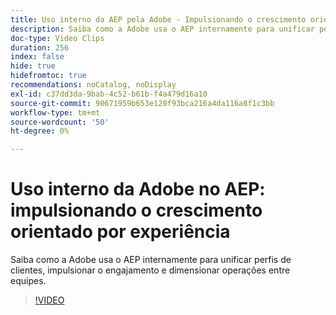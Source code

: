 ```yaml
---
title: Uso interno da AEP pela Adobe - Impulsionando o crescimento orientado por experiência
description: Saiba como a Adobe usa o AEP internamente para unificar perfis de clientes, impulsionar o engajamento e dimensionar operações entre equipes.
doc-type: Video Clips
duration: 256
index: false
hide: true
hidefromtoc: true
recommendations: noCatalog, noDisplay
exl-id: c37dd3da-9bab-4c52-b61b-f4a479d16a10
source-git-commit: 90671959b653e120f93bca216a4da116a8f1c3bb
workflow-type: tm+mt
source-wordcount: '50'
ht-degree: 0%

---
```


# Uso interno da Adobe no AEP: impulsionando o crescimento orientado por experiência

Saiba como a Adobe usa o AEP internamente para unificar perfis de clientes, impulsionar o engajamento e dimensionar operações entre equipes.

<!-- 62_S655_3442541_255_adobes-internal-use-of-aep-driving-experienceled-growth -->
>[!VIDEO](https://video.tv.adobe.com/v/3458328/?learn=on&enablevpops=true)
